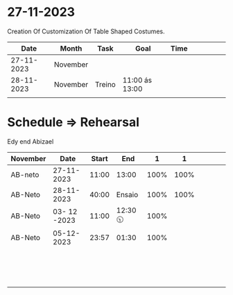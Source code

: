 # 27-11-2023

Creation Of Customization Of Table Shaped Costumes.

|   Date  |  Month   |  Task   |  Goal | Time  |     |     |     |     |     |
| --- | --- | --- | --- | --- | --- | --- | --- | --- | --- |
|  27-11-2023   |  November   |    |     |     |     |     |     |     |     |
|  28-11-2023   | November    |  Treino  | 11:00 ás 13:00    |     |     |     |     |     |     |
|     |     |     |     |     |     |     |     |     |     |



# Schedule => Rehearsal 
Edy end Abizael


|  November   |   Date  |   Start  |  End   |  1   |  1   |     |     |     |     |
|---     |  ---   |  ---   |  ---   | ---    |  --   |  --   | ---    | --    | --    |
|  AB-neto   | 27-11-2023    | 11:00     |   13:00  |  100%   | 100%    |     |     |     |     |
| AB-Neto    | 28-11-2023    | 40:00  |  Ensaio   |  100%   |  100%  |     |     |     |     |
|  AB-Neto  | 03- 12 -2023     | 11:00    | 12:30 🕥    | 100%    |     |     |     |     |     |
|  AB-Neto   |   05-12-2023   |  23:57   | 01:30    |   100%   |     |     |     |     |     |
|     |     |     |     |     |     |     |     |     |     |
|     |     |     |     |     |     |     |     |     |     |
|     |     |     |     |     |     |     |     |     |     |
|     |     |     |     |     |     |     |     |     |     |
|     |     |     |     |     |     |     |     |     |     |
|     |     |     |     |     |     |     |     |     |     |
|     |     |     |     |     |     |     |     |     |     |
|     |     |     |     |     |     |     |     |     |     |
|     |     |     |     |     |     |     |     |     |     |
|     |     |     |     |     |     |     |     |     |     |
|     |     |     |     |     |     |     |     |     |     |
|     |     |     |     |     |     |     |     |     |     |
|     |     |     |     |     |     |     |     |     |     |
|     |     |     |     |     |     |     |     |     |     |
|     |     |     |     |     |     |     |     |     |     |

